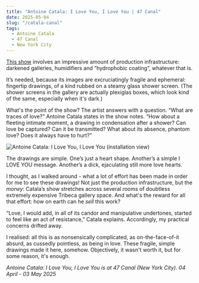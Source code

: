 ```yaml
---
title: "Antoine Catala: I Love You, I Love You | 47 Canal"
date: 2025-05-04
slug: "/catala-canal"
tags:
  - Antoine Catala
  - 47 Canal
  - New York City
---
```


[This show](https://47canal.us/exhibitions/i-love-you-i-love-you) involves an impressive amount of production infrastructure: darkened galleries, humidifiers and “hydrophobic coating”, whatever that is.

It’s needed, because its images are excruciatingly fragile and ephemeral: fingertip drawings, of a kind rubbed on a steamy glass shower screen. (The shower screens in the gallery are actually plexiglas boxes, which look kind of the same, especially when it's dark.)

What's the point of the show? The artist answers with a question. “What are traces of love?” Antoine Catala states in the show notes. “How about a fleeting intimate moment, a drawing in condensation after a shower? Can love be captured? Can it be transmitted? What about its absence, phantom love? Does it always have to hurt?”

![Antoine Catala: I Love You, I Love You (installation view)](/catala-canal-1.jpg)

The drawings are simple. One’s just a heart shape. Another’s a simple I LOVE YOU message. Another’s a dick, ejaculating still more love hearts.

I thought, as I walked around - what a lot of effort has been made in order for me to see these drawings! Not just the production infrastructure, but the _money_: Catala’s show stretches across several rooms of doubtless extremely expensive Tribeca gallery space. And what's the reward for all that effort: how on earth can he _sell_ this work?

“Love, I would add, in all of its candor and manipulative undertones, started to feel like an act of resistance,” Catala explains. Accordingly, my practical concerns drifted away.

I realised: all this is as nonsensically complicated, as on-the-face-of-it absurd, as cussedly pointless, as being in love. These fragile, simple drawings made it here, somehow. Objectively, it wasn't worth it, but for some reason, it's enough.

_Antoine Catala: I Love You, I Love You is at 47 Canal (New York City). 04 April - 03 May 2025_
